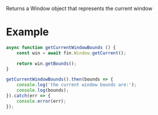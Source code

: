 Returns a Window object that represents the current window

# Example
```js
async function getCurrentWindowBounds () {
    const win = await fin.Window.getCurrent();

    return win.getBounds();
}

getCurrentWindowBounds().then(bounds => {
    console.log('the current window bounds are:');
    console.log(bounds);
}).catch(err => {
    console.error(err);
});

```
